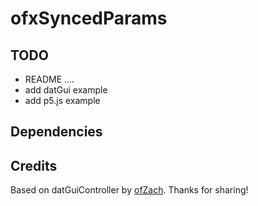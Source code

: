 # ofxSyncedParams

TODO
-----
* README ....
* add datGui example
* add p5.js example

Dependencies
------------

Credits
--------
Based on datGuiController by [ofZach](https://github.com/ofZach). Thanks for sharing!
